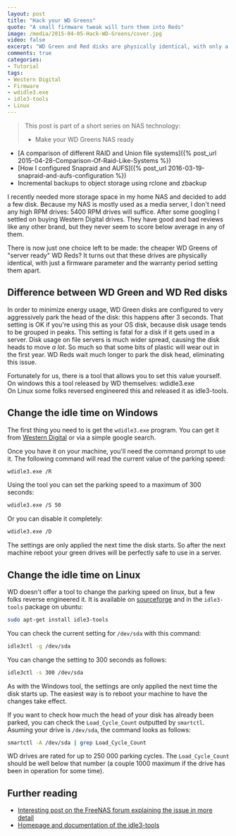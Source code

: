 ```yaml
---
layout: post
title: "Hack your WD Greens"
quote: "A small firmware tweak will turn them into Reds"
image: /media/2015-04-05-Hack-WD-Greens/cover.jpg
video: false
excerpt: "WD Green and Red disks are physically identical, with only a firmware setting distinguishing them. The default settings on a WD Green will cause them to die prematurely when used in a file server environment. Fortunately you can change this setting very easily. Here's how."
comments: true
categories:
- Tutorial
tags:
- Western Digital
- Firmware
- wdidle3.exe
- idle3-tools
- Linux
---
```

> This post is part of a short series on NAS technology:
>
> - Make your WD Greens NAS ready
- [A comparison of different RAID and Union file systems]({% post_url 2015-04-28-Comparison-Of-Raid-Like-Systems %})
- [How I configured Snapraid and AUFS]({% post_url 2016-03-19-snapraid-and-aufs-configuration %})
- Incremental backups to object storage using rclone and zbackup

I recently needed more storage space in my home NAS and decided to add a few disk. Because my NAS is mostly used as a media server, I don't need any high RPM drives: 5400 RPM drives will suffice. After some googling I settled on buying Western Digital drives. They have good and bad reviews like any other brand, but they never seem to score below average in any of them.

There is now just one choice left to be made: the cheaper WD Greens of "server ready" WD Reds?
It turns out that these drives are physically identical, with just a firmware parameter and the warranty period setting them apart.

## Difference between WD Green and WD Red disks
In order to minimize energy usage, WD Green disks are configured to very aggressively park the head of the disk: this happens after 3 seconds. That setting is OK if you're using this as your OS disk, because disk usage tends to be grouped in peaks.
This setting is fatal for a disk if it gets used in a server. Disk usage on file servers is much wider spread, causing the disk heads to move *a lot*. So much so that some bits of plastic will wear out in the first year.
WD Reds wait much longer to park the disk head, eliminating this issue.

Fortunately for us, there is a tool that allows you to set this value yourself. On windows this a tool released by WD themselves: wdidle3.exe  
On Linux some folks reversed engineered this and released it as idle3-tools.

## Change the idle time on Windows
The first thing you need to is get the `wdidle3.exe` program. You can get it from [Western Digital](http://support.wdc.com/product/download.asp?groupid=609&sid=113) or via a simple google search.

Once you have it on your machine, you'll need the command prompt to use it. The following command will read the current value of the parking speed:

```bash
wdidle3.exe /R
```

Using the tool you can set the parking speed to a maximum of 300 seconds:

```bash
wdidle3.exe /S 50
```

Or you can disable it completely:

```bash
wdidle3.exe /D
```

The settings are only applied the next time the disk starts. So after the next machine reboot your green drives will be perfectly safe to use in a server.

## Change the idle time on Linux

WD doesn't offer a tool to change the parking speed on linux, but a few folks reverse engineered it. It is available on [sourceforge](http://idle3-tools.sourceforge.net) and in the `idle3-tools` package on ubuntu:

```bash
sudo apt-get install idle3-tools
```

You can check the current setting for `/dev/sda` with this command:

```bash
idle3ctl -g /dev/sda
```

You can change the setting to 300 seconds as follows:

```bash
idle3ctl -s 300 /dev/sda
```

As with the Windows tool, the settings are only applied the next time the disk starts up. The easiest way is to reboot your machine to have the changes take effect.

If you want to check how much the head of your disk has already been parked, you can check the `Load_Cycle_Count` outputted by `smartctl`. Asuming your drive is `/dev/sda`, the command looks as follows:

```bash
smartctl -A /dev/sda | grep Load_Cycle_Count
```

WD drives are rated for up to 250 000 parking cycles. The `Load_Cycle_Count` should be well below that number (a couple 1000 maximum if the drive has been in operation for some time).

## Further reading

* [Interesting post on the FreeNAS forum explaining the issue in more detail](http://forums.freenas.org/index.php?threads/hacking-wd-greens-and-reds-with-wdidle3-exe.18171/)
* [Homepage and documentation of the idle3-tools](http://idle3-tool.sourceforge.net)
